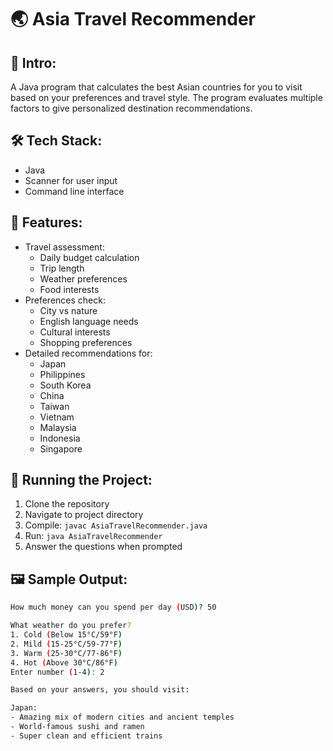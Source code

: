 # 🌏 Asia Travel Recommender

## 🎯 Intro:
A Java program that calculates the best Asian countries for you to visit based on your preferences and travel style. The program evaluates multiple factors to give personalized destination recommendations.

## 🛠️ Tech Stack:
* Java
* Scanner for user input
* Command line interface

## 💫 Features:
* Travel assessment:
    * Daily budget calculation
    * Trip length
    * Weather preferences
    * Food interests
* Preferences check:
    * City vs nature
    * English language needs
    * Cultural interests
    * Shopping preferences
* Detailed recommendations for:
    * Japan
    * Philippines
    * South Korea
    * China
    * Taiwan
    * Vietnam
    * Malaysia
    * Indonesia
    * Singapore

## 🚀 Running the Project:
1. Clone the repository
2. Navigate to project directory
3. Compile: `javac AsiaTravelRecommender.java`
4. Run: `java AsiaTravelRecommender`
5. Answer the questions when prompted

## 🖼️ Sample Output:
```bash
How much money can you spend per day (USD)? 50

What weather do you prefer?
1. Cold (Below 15°C/59°F)
2. Mild (15-25°C/59-77°F)
3. Warm (25-30°C/77-86°F)
4. Hot (Above 30°C/86°F)
Enter number (1-4): 2

Based on your answers, you should visit:

Japan:
- Amazing mix of modern cities and ancient temples
- World-famous sushi and ramen
- Super clean and efficient trains